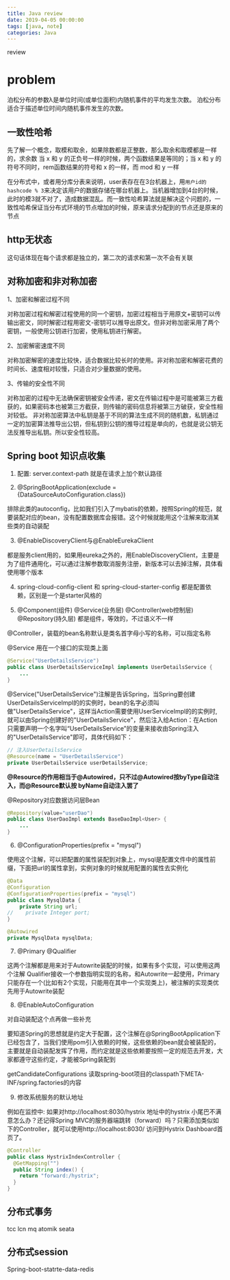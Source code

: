 ```yaml
---
title: Java review
date: 2019-04-05 00:00:00
tags: [java, note]
categories: Java
---
```


review

<!-- more -->

# problem

泊松分布的参数λ是单位时间(或单位面积)内随机事件的平均发生次数。 泊松分布适合于描述单位时间内随机事件发生的次数。

## 一致性哈希

先了解一个概念，取模和取余，如果除数都是正整数，那么取余和取模都是一样的，求余数
当 x 和 y 的正负号一样的时候，两个函数结果是等同的；当 x 和 y 的符号不同时，rem函数结果的符号和 x 的一样，而 mod 和 y 一样

在分布式中，或者用分库分表来说明，user表存在在3台机器上，用`用户id的hashcode % 3`来决定该用户的数据存储在哪台机器上。当机器增加到4台的时候，此时的模3就不对了，造成数据混乱。而一致性哈希算法就是解决这个问题的，一致性哈希保证当分布式环境的节点增加的时候，原来请求分配到的节点还是原来的节点

## http无状态

这句话体现在每个请求都是独立的，第二次的请求和第一次不会有关联

## 对称加密和非对称加密

1、加密和解密过程不同

对称加密过程和解密过程使用的同一个密钥，加密过程相当于用原文+密钥可以传输出密文，同时解密过程用密文-密钥可以推导出原文。但非对称加密采用了两个密钥，一般使用公钥进行加密，使用私钥进行解密。

2、加密解密速度不同

对称加密解密的速度比较快，适合数据比较长时的使用。非对称加密和解密花费的时间长、速度相对较慢，只适合对少量数据的使用。

3、传输的安全性不同

对称加密的过程中无法确保密钥被安全传递，密文在传输过程中是可能被第三方截获的，如果密码本也被第三方截获，则传输的密码信息将被第三方破获，安全性相对较低。
非对称加密算法中私钥是基于不同的算法生成不同的随机数，私钥通过一定的加密算法推导出公钥，但私钥到公钥的推导过程是单向的，也就是说公钥无法反推导出私钥。所以安全性较高。

## Spring boot 知识点收集

1. 配置: server.context-path 就是在请求上加个默认路径

2. @SpringBootApplication(exclude = {DataSourceAutoConfiguration.class})

排除此类的autoconfig，比如我们引入了mybatis的依赖，按照Spring的规范，就要装配对应的bean，没有配置数据库会报错。这个时候就能用这个注解来取消某些类的自动装配

3. @EnableDiscoveryClient与@EnableEurekaClient

都是服务client用的，如果用eureka之外的，用EnableDiscoveryClient，主要是为了组件通用化，可以通过注解参数取消服务注册，新版本可以去掉注解，具体看使用哪个版本

4. spring-cloud-config-client 和 spring-cloud-starter-config 都是配置依赖，区别是一个是starter风格的

5. @Component(组件) @Service(业务层) @Controller(web控制层) @Repository(持久层) 都是组件，等效的，不过语义不一样

@Controller，装载的bean名称默认是类名首字母小写的名称，可以指定名称

@Service 用在一个接口的实现类上面

```java
@Service("UserDetailsService")
public class UserDetailsServiceImpl implements UserDetailsService {
    ...
}
```

@Service("UserDetailsService")注解是告诉Spring，当Spring要创建UserDetailsServiceImpl的的实例时，bean的名字必须叫做"UserDetailsService"，这样当Action需要使用UserServiceImpl的的实例时,就可以由Spring创建好的"UserDetailsService"，然后注入给Action：在Action只需要声明一个名字叫“UserDetailsService”的变量来接收由Spring注入的"UserDetailsService"即可，具体代码如下：

```java
// 注入UserDetailsService
@Resource(name = "UserDetailsService")
private UserDetailsService userDetailsService;
```

**@Resource的作用相当于@Autowired，只不过@Autowired按byType自动注入，而@Resource默认按 byName自动注入罢了**

@Repository对应数据访问层Bean

```java
@Repository(value="userDao")
public class UserDaoImpl extends BaseDaoImpl<User> {
    ...
}
```

6. @ConfigurationProperties(prefix = "mysql")

使用这个注解，可以把配置的属性装配到对象上，mysql是配置文件中的属性前缀，下面把url的属性拿到，实例对象的时候就用配置的属性去实例化

```java
@Data
@Configuration
@ConfigurationProperties(prefix = "mysql")
public class MysqlData {
    private String url;
//    private Integer port;
}

@Autowired
private MysqlData mysqlData;
```

7. @Primary @Qualifier

这两个注解都是用来对于Autowrite装配的时候，如果有多个实现，可以使用这两个注解
Qualifier接收一个参数指明实现的名称，和Autowrite一起使用，Primary只能存在一个(比如有2个实现，只能用在其中一个实现类上)，被注解的实现类优先用于Autowrite装配

8. @EnableAutoConfiguration

对自动装配这个点再做一些补充

要知道Spring的思想就是约定大于配置，这个注解在@SpringBootApplication下已经包含了，当我们使用pom引入依赖的时候，这些依赖的bean就会被装配的，主要就是自动装配发挥了作用，而约定就是这些依赖要按照一定的规范去开发，大家都遵守这些约定，才能被Spring装配到

getCandidateConfigurations  读取spring-boot项目的classpath下META-INF/spring.factories的内容

9. 修改系统服务的默认地址

例如在监控中: 如果对http://localhost:8030/hystrix 地址中的hystrix 小尾巴不满意怎么办？还记得Spring MVC的服务器端跳转（forward）吗？只需添加类似如下的Controller，就可以使用http://localhost:8030/ 访问到Hystrix Dashboard首页了。

```java
@Controller
public class HystrixIndexController {
  @GetMapping("")
  public String index() {
    return "forward:/hystrix";
  }
}
```

## 分布式事务

tcc lcn mq atomik seata

## 分布式session

Spring-boot-statrte-data-redis

